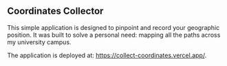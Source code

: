 ## Coordinates Collector 

This simple application is designed to pinpoint and record your geographic position. It was built to solve a personal need: mapping all the paths across my university campus.

The application is deployed at: https://collect-coordinates.vercel.app/.
